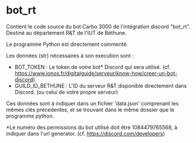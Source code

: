 # bot_rt
Contient le code source du bot Carbo 3000 de l'intégration discord "bot_rt". Destiné au département R&T de l'IUT de Béthune.

Le programme Python est directement commenté.

Les données (str) nécessaires à son execution sont :

- BOT_TOKEN : Le token de votre bot* Discord qui sera utilisé. (cf. https://www.ionos.fr/digitalguide/serveur/know-how/creer-un-bot-discord).
- GUILD_ID_BETHUNE : L'ID du serveur R&T disponible directement dans Discord. (ou celui de votre propre serveur)

Ces données sont à indiquer dans un fichier 'data.json' comprenant les mêmes clés précedentes, et se trouvant dans le même dossier que le programme python.

*Le numéro des permissions du bot utilisé doit être 1084479765568, à indiquer dans l'url generator. (cf. https://discord.com/developers)
